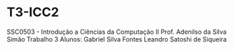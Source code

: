 # T3-ICC2
SSC0503 - Introdução a Ciências da Computação II
Prof. Adenilso da Silva Simão
Trabalho 3
Alunos: Gabriel Silva Fontes
				Leandro Satoshi de Siqueira

